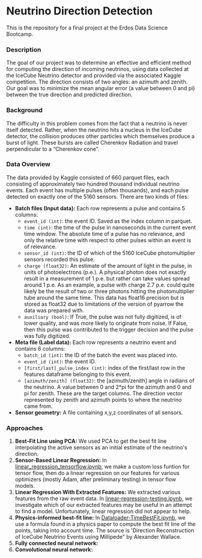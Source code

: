 # Neutrino Direction Detection

This is the repository for a final project at the Erdos Data Science Bootcamp.

### Description
The goal of our project was to determine an effective and efficient method for computing the direction of incoming neutrinos, using data collected at the IceCube Neutrino detector and provided via the associated Kaggle competition. The direction consists of two angles: an azimuth and zenith. Our goal was to minimize the mean angular error (a value between 0 and pi) between the true direction and predicted direction. 

### Background
The difficulty in this problem comes from the fact that a neutrino is never itself detected. Rather, when the neutrino hits a nucleus in the IceCube detector, the collision produces other particles which themselves produce a burst of light. These bursts are called Cherenkov Radiation and travel perpendicular to a “Cherenkov cone”. 

### Data Overview
The data provided by Kaggle consisted of 660 parquet files, each consisting of approximately two hundred thousand individual neutrino events. Each event has multiple pulses (often thousands), and each pulse detected on exactly one of the 5160 sensors. There are two kinds of files:
* **Batch files (Input data):** Each row represents a pulse and contains 5 columns:
  * ```event_id (int)```: the event ID. Saved as the index column in parquet.
  * ```time (int)```: the time of the pulse in nanoseconds in the current event time window. The absolute time of a pulse has no relevance, and only the relative time with respect to other pulses within an event is of relevance.
  * ```sensor_id (int)```: the ID of which of the 5160 IceCube photomultiplier sensors recorded this pulse.
  * ```charge (float32)```: An estimate of the amount of light in the pulse, in units of photoelectrons (p.e.). A physical photon does not exactly result in a measurement of 1 p.e. but rather can take values spread around 1 p.e. As an example, a pulse with charge 2.7 p.e. could quite likely be the result of two or three photons hitting the photomultiplier tube around the same time. This data has float16 precision but is stored as float32 due to limitations of the version of pyarrow the data was prepared with.
  * ```auxiliary (bool)```: If True, the pulse was not fully digitized, is of lower quality, and was more likely to originate from noise. If False, then this pulse was contributed to the trigger decision and the pulse was fully digitized.
* **Meta file (Label data):** Each row represents a neutrino event and contains 6 columns:
  * ```batch_id (int)```: the ID of the batch the event was placed into.
  * ```event_id (int)```: the event ID.
  * ```[first/last]_pulse_index (int)```: index of the first/last row in the features dataframe belonging to this event.
  * ```[azimuth/zenith] (float32)```: the [azimuth/zenith] angle in radians of the neutrino. A value between 0 and 2*pi for the azimuth and 0 and pi for zenith. These are the target columns. The direction vector represented by zenith and azimuth points to where the neutrino came from.
* **Sensor geometry:** A file containing x,y,z coordinates of all sensors.

### Approaches

1. **Best-Fit Line using PCA:** We used PCA to get the best fit line interpolating the active sensors as an initial estimate of the neutrino's direction.
2. **Sensor-Based Linear Regression:** In [linear_regression_tensorflow.ipynb](linear_regression_tensorflow.ipynb), we make a custom loss funtion for tensor flow, then do a linear regression on our features for various optimizers (mostly Adam, after preliminary testing) in tensor flow models.
3. **Linear Regression With Extracted Features:** We extracted various features from the raw event data. In [linear-regression-testing.ipynb](linear-regression-testing.ipynb), we investigate which of our extracted features may be useful in an attempt to find a model. Unfortunately, linear regression did not appear to help.
4. **Physics-informed best-fit line:** In [Dataloader-TimeBestFit.ipynb](Dataloader-TimeBestFit.ipynb), we use a formula found in a physics paper to compute the best fit line of the points, taking into account time. The source is 'Direction Reconstruction of IceCube Neutrino Events using Millipede" by Alexander Wallace.
5. **Fully connected neural network:**
6. **Convolutional neural network:**
